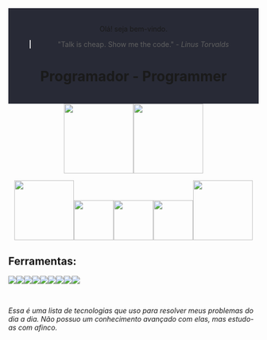 
<div align="center" style="background-color: #282A36; padding: 2vw">

  Olá! seja bem-vindo.
  > "Talk is cheap. Show me the code." - *Linus Torvalds*

  <h1><b>Programador - Programmer</b></h1>
</div>



<div align="center">
  <img height="140em" src="https://github-readme-stats.vercel.app/api?username=certainlyWrong&theme=dracula"><img height="140em" src="https://github-readme-stats.vercel.app/api/top-langs/?username=certainlyWrong&hide=html&layout=compact&theme=dracula">

  <img src="https://forums-images.oneplus.net/data/webimg/2021/01-29/6014374e3a762.gif" width="120"><img src="https://media.giphy.com/media/H6PNB75ZvYUDZmREn3/giphy.gif" width="80"><img src="https://media.giphy.com/media/H6PNB75ZvYUDZmREn3/giphy.gif" width="80"><img src="https://media.giphy.com/media/H6PNB75ZvYUDZmREn3/giphy.gif" width="80"><img src="https://forums-images.oneplus.net/data/webimg/2021/01-29/6014374e3a762.gif" width="120">
</div>

## **Ferramentas:**

<img src="https://img.shields.io/badge/Flutter-02569B?style=for-the-badge&logo=flutter&logoColor=white"/><img src="https://img.shields.io/badge/HTML-239120?style=for-the-badge&logo=html5&logoColor=white"/><img src="https://img.shields.io/badge/CSS-FC610F?&style=for-the-badge&logo=css3&logoColor=white"/><img src="https://img.shields.io/badge/JavaScript-024959?style=for-the-badge&logo=javascript&logoColor=white"/><img src="https://img.shields.io/badge/TypeScript-007ACC?style=for-the-badge&logo=typescript&logoColor=white"/><img src="https://img.shields.io/badge/Python-14354C?style=for-the-badge&logo=python&logoColor=white"/><img src="https://img.shields.io/badge/C-00599C?style=for-the-badge&logo=c&logoColor=white"/><img src="https://img.shields.io/badge/Firebase-F29D0C?style=for-the-badge&logo=firebase&logoColor=white"/><img src="https://img.shields.io/badge/Git-F24B4B?style=for-the-badge&logo=git&logoColor=white"/>

<br>

*Essa é uma lista de tecnologias que uso para resolver meus problemas do dia a dia. Não possuo um conhecimento avançado com elas, mas estudo-as com afinco.*
